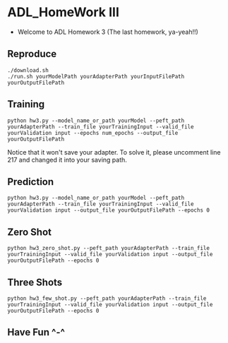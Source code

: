 # ADL\_HomeWork III
- Welcome to ADL Homework 3 (The last homework, ya-yeah!!)

## Reproduce
```
./download.sh
./run.sh yourModelPath yourAdapterPath yourInputFilePath yourOutputFilePath
```

## Training
```
python hw3.py --model_name_or_path yourModel --peft_path yourAdapterPath --train_file yourTrainingInput --valid_file yourValidation input --epochs num_epochs --output_file yourOutputFilePath
```
Notice that it won't save your adapter. To solve it, please uncomment line 217 and changed it into your saving path.

## Prediction
```
python hw3.py --model_name_or_path yourModel --peft_path yourAdapterPath --train_file yourTrainingInput --valid_file yourValidation input --output_file yourOutputFilePath --epochs 0
```

## Zero Shot
```
python hw3_zero_shot.py --peft_path yourAdapterPath --train_file yourTrainingInput --valid_file yourValidation input --output_file yourOutputFilePath --epochs 0
```

## Three Shots
```
python hw3_few_shot.py --peft_path yourAdapterPath --train_file yourTrainingInput --valid_file yourValidation input --output_file yourOutputFilePath --epochs 0
```

## Have Fun ^-^
